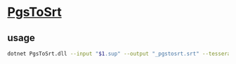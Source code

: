 # [PgsToSrt](https://github.com/Tentacule/PgsToSrt)

## usage

```sh
dotnet PgsToSrt.dll --input "$1.sup" --output "_pgstosrt.srt" --tesseractlanguage <language> --tesseractdata "<path_to>/tessdata_fast"
```
